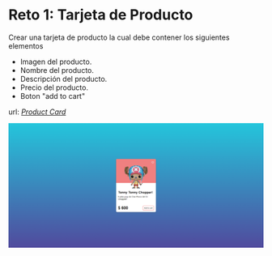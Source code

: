 # Reto 1: Tarjeta de Producto

Crear una tarjeta de producto la cual debe contener los siguientes elementos

- Imagen del producto.
- Nombre del producto.
- Descripción del producto.
- Precio del producto.
- Boton "add to cart"

url: *[Product Card](https://productcard-tacotime.netlify.app/)*

![Preview](./asset/img/card.png)
